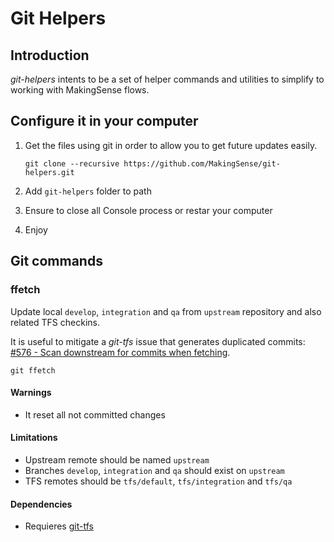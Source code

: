 Git Helpers
===========

## Introduction

_git-helpers_ intents to be a set of helper commands and utilities to simplify to working with MakingSense flows.

## Configure it in your computer

1. Get the files using git in order to allow you to get future updates easily.

   ```
   git clone --recursive https://github.com/MakingSense/git-helpers.git
   ```

2. Add `git-helpers` folder to path

3. Ensure to close all Console process or restar your computer

4. Enjoy

## Git commands

### ffetch

Update local `develop`, `integration` and `qa` from `upstream` repository and also related TFS checkins.

It is useful to mitigate a _git-tfs_ issue that generates duplicated commits: [#576 - Scan downstream for commits when fetching](https://github.com/git-tfs/git-tfs/issues/576).

```
git ffetch
```

#### Warnings

* It reset all not committed changes

#### Limitations

* Upstream remote should be named `upstream`
* Branches `develop`, `integration` and `qa` should exist on `upstream`
* TFS remotes should be `tfs/default`, `tfs/integration` and `tfs/qa`

#### Dependencies

* Requieres [git-tfs](http://git-tfs.com/)



